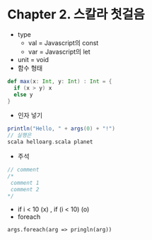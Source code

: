 # Chapter 2. 스칼라 첫걸음
- type 
  - val = Javascript의 const
  - var = Javascript의 let
- unit = void
- 함수 형태
``` scala
def max(x: Int, y: Int) : Int = {
  if (x > y) x
  else y
}
```
- 인자 넣기
``` scala
println("Hello, " + args(0) + "!")
// 실행은
scala helloarg.scala planet
```
- 주석
``` scala
// comment
/* 
 comment 1
 comment 2
*/
```
- if i < 10 (x) , if (i < 10) (o)
- foreach
```
args.foreach(arg => pringln(arg))
```
